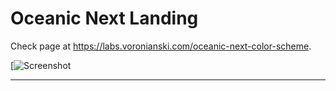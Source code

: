 # Oceanic Next Landing

Check page at https://labs.voronianski.com/oceanic-next-color-scheme.

[![Screenshot](https://user-images.githubusercontent.com/974035/36946054-40d2f1c6-1fb7-11e8-949f-d26fb925404d.png)

---
